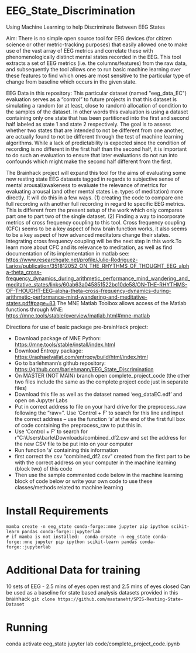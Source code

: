 # EEG_State_Discrimination
Using Machine Learning to help Discriminate Between EEG States

Aim:
There is no simple open source tool for EEG devices (for citizen science or other metric-tracking purposes) that easily allowed one to make use of the vast array of EEG metrics and correlate these with phenomenologically distinct mental states recorded in the EEG. This tool extracts a set of EEG metrics (i.e. the columns/features) from the raw data, and subsequently the tool allows one to run basic machine learning over these features to find which ones are most sensitive to the particular type of change from baseline which occurs in the given state. 

EEG Data in this repository:
This particular dataset (named "eeg_data_EC") evaluation serves as a “control” to future projects in that this dataset is simulating a random (or at least, close to random) allocation of condition to the samples of the dataset. In other words this evaluation is using a dataset containing only one state that has been partitioned into the first and second half labeled as state 1 and state 2 respectively. The goal is to assess whether two states that are intended to not be different from one another, are actually found to not be different through the test of machine learning algorithms. While a lack of predictability is expected since the condition of recording is no different in the first half than the second half, it is important to do such an evaluation to ensure that later evaluations do not run into confounds which might make the second half different from the first. 

The Brainhack project will expand this tool for the aims of evaluating some new resting state EEG datasets tagged in regards to subjective sense of mental arousal/awakeness to evaluate the relevance of metrics for evaluating arousal (and other mental states i.e. types of meditation) more directly. It will do this in a few ways. (1) creating the code to compare one full recording with another full recording in regard to specific EEG metrics. This is different from the present setup of the work which only compares part one to part two of the single dataset. (2) Finding a way to incorporate metrics of cross frequency coupling to this tool. Cross frequency coupling (CFC) seems to be a key aspect of how brain function works, it also seems to be a key aspect of how advanced meditators change their states. Integrating cross frequency coupling will be the next step in this work.To learn more about CFC and its relevance to meditation, as well as find documentation of its implementation in matlab see: https://www.researchgate.net/profile/Julio-Rodriguez-Larios/publication/351812052_ON_THE_RHYTHMS_OF_THOUGHT_EEG_alpha-theta_cross-frequency_dynamics_during_arithmetic_performance_mind_wandering_and_meditative_states/links/60ab63a045851522bc10de58/ON-THE-RHYTHMS-OF-THOUGHT-EEG-alpha-theta-cross-frequency-dynamics-during-arithmetic-performance-mind-wandering-and-meditative-states.pdf#page=83
The MNE Matlab Toolbox allows access of the Matlab functions through MNE: https://mne.tools/stable/overview/matlab.html#mne-matlab



Directions for use of basic package pre-brainHack project:
-	Download package of MNE Python: https://mne.tools/stable/install/index.html
-	Download Entropy package: https://raphaelvallat.com/entropy/build/html/index.html
-	Go to barlehmann’s github repository: https://github.com/barlehmann/EEG_State_Discrimination
-	On MASTER (NOT MAIN) branch open complete_project_code  (the other two files include the same as the complete project code just in separate files)
-	Download this file as well as the dataset named ‘eeg_dataEC.edf’ and open on Jupyter Labs
-	Put in correct address to file on your hard drive for the preprocess_raw following the “raw=”. Use ‘Control + F’ to search for this line and input the correct address – use the function ‘a’ at the end of the first full box of code containing the preprocess_raw to put this in. 
-	Use ‘Control + F’ to search for r"C:\Users\barle\Downloads/combined_df2.csv and set the address for the new CSV file to be put into on your computer
-	Run function ‘a’ containing this information
-	first correct the csv “combined_df2.csv” created from the first part to be with the correct address on your computer in the machine learning (block two) of this code
-	Then use the sample commented code below in the machine learning block of code below or write your own code to use these classes/methods related to machine learning


# Install Requirements

```
mamba create -n eeg_state conda-forge::mne jupyter pip ipython scikit-learn pandas conda-forge::jupyterlab
# if mamba is not installed:  conda create -n eeg_state conda-forge::mne jupyter pip ipython scikit-learn pandas conda-forge::jupyterlab
```

# Additional Data for training
10 sets of EEG - 2.5 mins of eyes open rest and 2.5 mins of eyes closed
Can be used as a baseline for state based analysis datasets provided in this brainhack
```git clone https://github.com/mastaneht/SPIS-Resting-State-Dataset```

# Running 
conda activate eeg_state
jupyter lab code/complete_project_code.ipynb
